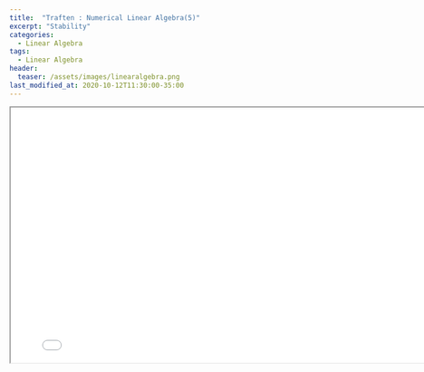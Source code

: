 ```yaml
---
title:  "Traften : Numerical Linear Algebra(5)"
excerpt: "Stability"
categories:
  - Linear Algebra
tags:
  - Linear Algebra
header:
  teaser: /assets/images/linearalgebra.png
last_modified_at: 2020-10-12T11:30:00-35:00
---
```


<iframe src = "/ViewerJS/#../assets/pdf/Lecture 14. Stability.pdf" width='800' height='450' allowfullscreen webkitallowfullscreen></iframe>